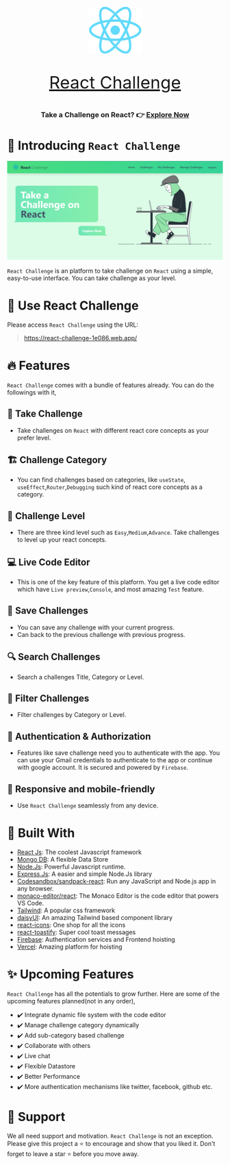 <p align="center">
    <a href="https://react-challenge-1e086.web.app/" target="_blank">
        <img src="./src//assets//images/react.png" alt="logo" width="125"/>
    </a>
    
</p>
<p align="center" style="font-size: 40px;">
<a href="https://react-challenge-1e086.web.app/" target="_blank">
        React Challenge
    </a>
</p>

<h3 align="center">Take a Challenge on React? 👉 <a href="https://react-challenge-1e086.web.app/" target="_blank">
       Explore Now 
    </a></h3>

# 👋 Introducing `React Challenge`

<p align="center">
    <a href="https://tryshape.vercel.app" target="blank"/>
        <img src="./src//assets//images/home.jpg" alt="landing" />
    </a>
</p>

`React Challenge` is an platform to take challenge on `React` using a simple, easy-to-use interface. You can take challenge as your level.

# 🚀 Use React Challenge

Please access `React Challenge` using the URL:

> https://react-challenge-1e086.web.app/

# 🔥 Features

`React Challenge` comes with a bundle of features already. You can do the followings with it,

## 🎯 Take Challenge

- Take challenges on `React` with different react core concepts as your prefer level.

## 🏗️ Challenge Category

- You can find challenges based on categories, like `useState`, `useEffect`,`Router`,`Debugging` such kind of react core concepts as a category.

## 📢 Challenge Level

- There are three kind level such as `Easy`,`Medium`,`Advance`. Take challenges to level up your react concepts.

## 💻 Live Code Editor

- This is one of the key feature of this platform. You get a live code editor which have `Live preview`,`Console`, and most amazing `Test` feature.

## 📌 Save Challenges

- You can save any challenge with your current progress.
- Can back to the previous challenge with previous progress.

## 🔍 Search Challenges

- Search a challenges Title, Category or Level.

## 🎿 Filter Challenges

- Filter challenges by Category or Level.

## 🔑 Authentication & Authorization

- Features like save challenge need you to authenticate with the app. You can use your Gmail credentials to authenticate to the app or continue with google account. It is secured and powered by `Firebase`.

## 📱 Responsive and mobile-friendly

- Use `React Challenge` seamlessly from any device.

# 🍔 Built With

- [React Js](https://react.dev/): The coolest Javascript framework
- [Mongo DB](https://harperdb.io/https://www.mongodb.com/): A flexible Data Store
- [Node.Js](https://nodejs.org/en): Powerful Javascript runtime.
- [Express.Js](http://expressjs.com/): A easier and simple Node.Js library
- [Codesandbox/sandpack-react](https://sandpack.codesandbox.io/): Run any JavaScript and Node.js app in any browser.
- [monaco-editor/react](https://www.npmjs.com/package/@monaco-editor/react): The Monaco Editor is the code editor that powers VS Code.
- [Tailwind](https://tailwindcss.com/): A popular css framework
- [daisyUI](https://daisyui.com/): An amazing Tailwind based component library
- [react-icons](https://react-icons.github.io/react-icons/): One shop for all the icons
- [react-toastify](https://www.npmjs.com/package/react-toastify): Super cool toast messages
- [Firebase](https://firebase.google.com/): Authentication services and Frontend hoisting
- [Vercel](http://vercel.com/): Amazing platform for hoisting

# ✨ Upcoming Features

`React Challenge` has all the potentials to grow further. Here are some of the upcoming features planned(not in any order),

- ✔️ Integrate dynamic file system with the code editor
- ✔️ Manage challenge category dynamically
- ✔️ Add sub-category based challenge
- ✔️ Collaborate with others
- ✔️ Live chat
- ✔️ Flexible Datastore
- ✔️ Better Performance
- ✔️ More authentication mechanisms like twitter, facebook, github etc.

# 🤝 Support

We all need support and motivation. `React Challenge` is not an exception. Please give this project a ⭐️ to encourage and show that you liked it. Don't forget to leave a star ⭐️ before you move away.
